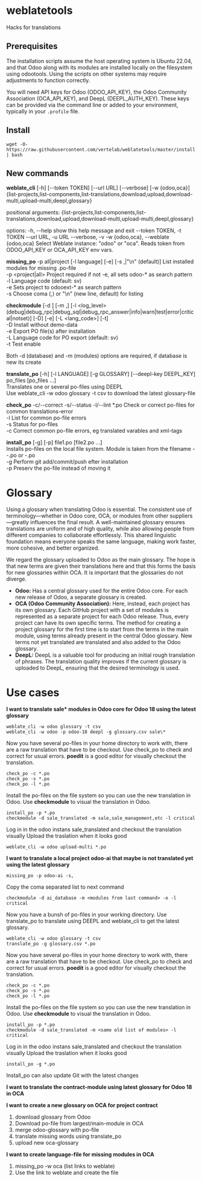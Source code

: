 # weblatetools
Hacks for translations


## Prerequisites

The installation scripts assume the host operating system is Ubuntu 22.04, and that Odoo along with its modules are installed locally on the filesystem using odootools. Using the scripts on other systems may require adjustments to function correctly.  

You will need API keys for Odoo (ODOO_API_KEY), the Odoo Community Association (OCA_API_KEY), and DeepL (DEEPL_AUTH_KEY). These keys can be provided via the command line or added to your environment, typically in your `.profile` file.

## Install

```
wget -O- https://raw.githubusercontent.com/vertelab/weblatetools/master/install | bash
```
## New commands

__weblate_cli__ [-h] [--token TOKEN] [--url URL] [--verbose] [-w {odoo,oca}] {list-projects,list-components,list-translations,download,upload,download-multi,upload-multi,deepl,glossary}

positional arguments:
  {list-projects,list-components,list-translations,download,upload,download-multi,upload-multi,deepl,glossary}

options:
  -h, --help            show this help message and exit
  --token TOKEN, -t TOKEN
  --url URL, -u URL
  --verbose, -v
  -w {odoo,oca}, --weblate {odoo,oca}
                        Select Weblate instance: "odoo" or "oca". Reads token from ODOO_API_KEY or OCA_API_KEY env vars.

__missing_po__ -p all|project [-l language] [-e] [-s ,|"\n" (default)]   List installed modules for missing .po-file   
  -p <project|all>   Project required if not -e, all sets odoo-* as search pattern  
  -l <language>      Language code (default: sv)  
  -e                 Sets project to odooext-* as search pattern  
  -s <separator>     Choose coma (,) or "\n" (new line, default) for listing  

__checkmodule__ [-d <database>] [-m <module>,<module>] [-l <log_level>(debug|debug_rpc|debug_sql|debug_rpc_answer|info|warn|test|error|critical|notset)] [-D] [-e] [-L <lang_code>] [-t]  
   -D   Install without demo-data  
   -e   Export PO file(s) after installation  
   -L   Language code for PO export (default: sv)  
   -t   Test enable  

   Both -d (database) and -m (modules) options are required, if database is new its create

__translate_po__ [-h] [-l LANGUAGE] [-g GLOSSARY] [--deepl-key DEEPL_KEY] po_files [po_files ...]  
Translates one or several po-files using DEEPL  
Use weblate_cli -w odoo glossary -t csv to download the latest glossary-file  

__check_po__ -c/--correct -s/--status -l/--lint  *.po Check or correct po-files for common translations-error  
  -l    List for common po-file errors  
  -s    Status for po-files  
  -c    Correct common po-file errors, eg translated varables and xml-tags  

__install_po__ [-g] [-p] file1.po [file2.po ...]  
Installs po-files on the local file system. Module is taken from the filename <project>-<module>-<lang>.po or <module>-<lang>.po  
  -g    Perform git add/commit/push efter installation  
  -p    Preserv the po-file instead of moving it

# Glossary

Using a glossary when translating Odoo is essential. The consistent use of terminology—whether in Odoo core, OCA, or modules from other suppliers—greatly influences the final result. A well-maintained glossary ensures translations are uniform and of high quality, while also allowing people from different companies to collaborate effortlessly. This shared linguistic foundation means everyone speaks the same language, making work faster, more cohesive, and better organized.

We regard the glossary uploaded to Odoo as the main glossary. The hope is that new terms are given their translations here and that this forms the basis for new glossaries within OCA. It is important that the glossaries do not diverge.

- **Odoo:** Has a central glossary used for the entire Odoo core. For each new release of Odoo, a separate glossary is created.
- **OCA (Odoo Community Association):** Here, instead, each project has its own glossary. Each GitHub project with a set of modules is represented as a separate project for each Odoo release. Thus, every project can have its own specific terms. The method for creating a project glossary for the first time is to start from the terms in the main module, using terms already present in the central Odoo glossary. New terms not yet translated are translated and also added to the Odoo glossary.
- **DeepL:** DeepL is a valuable tool for producing an initial rough translation of phrases. The translation quality improves if the current glossary is uploaded to DeepL, ensuring that the desired terminology is used.

# Use cases

__I want to translate sale* modules in Odoo core for Odoo 18 using the latest glossary__
```
weblate_cli -w odoo glossary -t csv
weblate_cli -w odoo -p odoo-18 deepl -g glossary.csv sale\*

```
Now you have several po-files in your home directory to work with, there are a raw translation that have to be checkout.
Use check_po to check and correct for usual errors. __poedit__ is a good editor for visually checkout the translation.
```
check_po -c *.po
check_po -s *.po
check_po -l *.po
``````
Install the po-files on the file system so you can use the new translation in Odoo. Use __checkmodule__ to visual the translation in Odoo.

```
install_po -p *.po
checkmodule -d sale_translated -m sale,sale_management,etc -l critical 

```
Log in in the odoo instans sale_translated and checkout the translation visually
Upload the traslation when it looks good

```
weblate_cli -w odoo upload-multi *.po

```
__I want to translate a local project odoo-ai that maybe is not translated yet using the latest glossary__
```
missing_po -p odoo-ai -s,

```
Copy the coma separated list to next command

```
checkmodule -d ai_database -m <modules from last command> -e -l critical 
```
Now you have a bunsh of po-files in your working directory. Use translate_po to translate using DEEPL and weblate_cli to get the latest glossary.

```
weblate_cli -w odoo glossary -t csv
translate_po -g glossary.csv *.po

```
Now you have several po-files in your home directory to work with, there are a raw translation that have to be checkout.
Use check_po to check and correct for usual errors. __poedit__ is a good editor for visually checkout the translation.

```
check_po -c *.po
check_po -s *.po
check_po -l *.po
``````
Install the po-files on the file system so you can use the new translation in Odoo. Use __checkmodule__ to visual the translation in Odoo.
```
install_po -p *.po
checkmodule -d sale_translated -m <same old list of modules> -l critical 

```
Log in in the odoo instans sale_translated and checkout the translation visually
Upload the traslation when it looks good

```
install_po -g *.po

```
Install_po can also update Git with the latest changes


__I want to translate the contract-module using latest glossary for Odoo 18 in OCA__



__I want to create a new glossary on OCA for project contract__

1) download glossary from Odoo
2) Download po-file from largest/main-module in OCA
3) merge odoo-glossary with po-file
4) translate missing words using translate_po
5) upload new oca-glossary

__I want to create language-file for missing modules in OCA__

1) missing_po -w oca (list links to weblate)
2) Use the link to weblate and create the file



